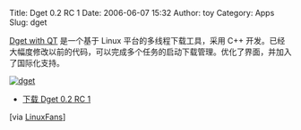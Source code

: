 Title: Dget 0.2 RC 1
Date: 2006-06-07 15:32
Author: toy
Category: Apps
Slug: dget

[Dget with QT](http://gforge.oss.org.cn/projects/dget/) 是一个基于 Linux
平台的多线程下载工具，采用 C++
开发。已经大幅度修改以前的代码，可以完成多个任务的启动下载管理。优化了界面，并加入了国际化支持。

[![dget](http://static.flickr.com/64/162244027_904c220200_m.jpg)](http://www.flickr.com/photos/xxd/162244027/ "Photo Sharing")

- [下载 Dget 0.2 RC
1](http://gforge.oss.org.cn/download.php/36/dget0.2vRC1.tar.gz)

[via
[LinuxFans](http://linuxfans.org/nuke/modules.php?name=Site_Downloads&op=geninfo&did=4364)]
